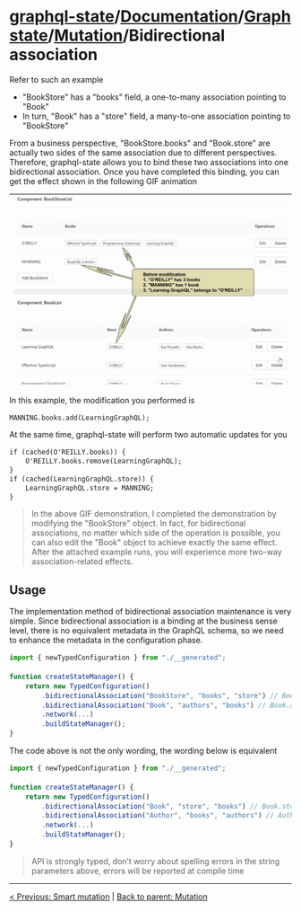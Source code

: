 # [graphql-state](https://github.com/babyfish-ct/graphql-state)/[Documentation](../../README.md)/[Graph state](../README.md)/[Mutation](./README.md)/Bidirectional association


Refer to such an example

- "BookStore" has a "books" field, a one-to-many association pointing to "Book"
- In turn, "Book" has a "store" field, a many-to-one association pointing to "BookStore"

From a business perspective, "BookStore.books" and "Book.store" are actually two sides of the same association due to different perspectives. Therefore, graphql-state allows you to bind these two associations into one bidirectional association. Once you have completed this binding, you can get the effect shown in the following GIF animation

|![image](../../../bidirectional-association.gif "Bidirectional assocaition")|
|----|

In this example, the modification you performed is
```
MANNING.books.add(LearningGraphQL);
```
At the same time, graphql-state will perform two automatic updates for you
```
if (cached(O'REILLY.books)) {
    O'REILLY.books.remove(LearningGraphQL);
}
if (cached(LearningGraphQL.store)) {
    LearningGraphQL.store = MANNING;
}
```

> In the above GIF demonstration, I completed the demonstration by modifying the "BookStore" object. 
> In fact, for bidirectional associations, no matter which side of the operation is possible, you can also edit the "Book" object to achieve exactly the same effect. After the attached example runs, you will experience more two-way association-related effects.

## Usage

The implementation method of bidirectional association maintenance is very simple. Since bidirectional association is a binding at the business sense level, there is no equivalent metadata in the GraphQL schema, so we need to enhance the metadata in the configuration phase.

```ts
import { newTypedConfiguration } from "./__generated";

function createStateManager() {
    return new TypedConfiguration()
        .bidirectionalAssociation("BookStore", "books", "store") // BookStore.books <---> Book.store
        .bidirectionalAssociation("Book", "authors", "books") // Book.authors <---> Author.books
        .network(...)
        .buildStateManager();
}
```
The code above is not the only wording, the wording below is equivalent
```ts
import { newTypedConfiguration } from "./__generated";

function createStateManager() {
    return new TypedConfiguration()
        .bidirectionalAssociation("Book", "store", "books") // Book.store <---> BookStore.books
        .bidirectionalAssociation("Author", "books", "authors") // Author.books <---> Book.authors 
        .network(...)
        .buildStateManager();
}
```

> API is strongly typed, don’t worry about spelling errors in the string parameters above, errors will be reported at compile time

-----------

[< Previous: Smart mutation](./smart-mutation.md) | [Back to parent: Mutation](./README.md) 
